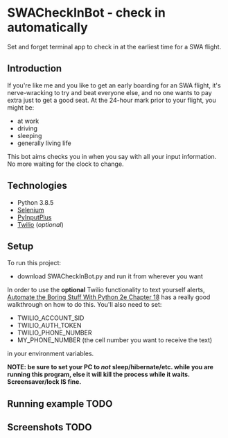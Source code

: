 # SWACheckInBot - check in automatically

Set and forget terminal app to check in at the earliest time for a SWA flight.

## Introduction

If you're like me and you like to get an early boarding for an SWA flight, it's nerve-wracking to try and beat everyone else, and no one wants to pay extra just to get a good seat.
At the 24-hour mark prior to your flight, you might be:
* at work
* driving
* sleeping
* generally living life

This bot aims checks you in when you say with all your input information. No more waiting for the clock to change.

## Technologies
* Python 3.8.5
* [Selenium](https://selenium-python.readthedocs.io/)
* [PyInputPlus](https://pyinputplus.readthedocs.io/en/latest/)
* [Twilio](https://pypi.org/project/twilio/) (*optional*)

## Setup
To run this project:
* download SWACheckInBot.py and run it from wherever you want

In order to use the **optional** Twilio functionality to text yourself alerts, [Automate the Boring Stuff With Python 2e Chapter 18](https://automatetheboringstuff.com/2e/chapter18/) has a really good walkthrough on how to do this.
You'll also need to set:
* TWILIO_ACCOUNT_SID
* TWILIO_AUTH_TOKEN
* TWILIO_PHONE_NUMBER
* MY_PHONE_NUMBER (the cell number you want to receive the text)

in your environment variables.

**NOTE: be sure to set your PC to *not* sleep/hibernate/etc. while you are running this program, else it will kill the process while it waits. Screensaver/lock IS fine.**

## Running example TODO

## Screenshots TODO
